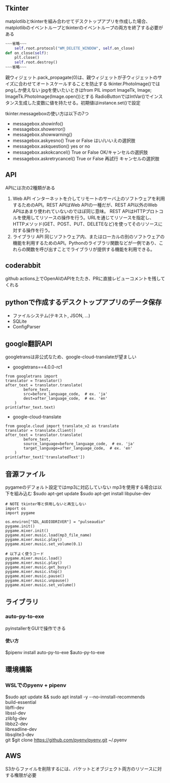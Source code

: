 ## Tkinter
matplotlibとtkinterを組み合わせてデスクトップアプリを作成した場合、matplotlibのイベントループとtkinterのイベントループの両方を終了する必要がある
```sample.py
~~~省略~~~
    self.root.protocol("WM_DELETE_WINDOW", self.on_close)
def on_close(self):
    plt.close()
    self.root.destroy()
~~~省略~~~
```

親ウィジェット.pack_propagate(0)は、親ウィジェットが子ウィジェットのサイズに合わせてオートスケールすることを防止する
tkinter.PhotoImage()ではpngしか使えない
jpgを使いたいときはfrom PIL import ImageTk, Image; ImageTk.PhotoImage(Image.open())とする
RadioButtonではIntVar()でインスタンス生成した変数に値を持たせる。初期値はinstance.set()で設定

tkinter.messageboxの使い方は以下の7つ
- messagebox.showinfo()
- messagebox.showerror()
- messagebox.showwarning()
- messagebox.askyesno() True or False はい/いいえの選択肢
- messagebox.askquestion() yes or no
- messagebox.askokcancel() True or False OK/キャンセルの選択肢
- messagebox.askretrycancel() True or False 再試行 キャンセルの選択肢

## API
APIには次の2種類がある
1. Web API
   インターネットを介してリモートのサーバ上のソフトウェアを利用するためのAPI。REST APIはWeb APIの一種だが、REST API以外のWeb APIはあまり使われていないのでほぼ同じ意味。
   REST APIはHTTPプロトコルを使用してリソースの操作を行う。URLを通じてリソースを指定し、HTTPメソッド(GET、POST、PUT、DELETEなど)を使ってそのリソースに対する操作を行う。
2. ライブラリ API
   同じソフトウェア内、またはローカルの別のソフトウェアの機能を利用するためのAPI。Pythonのライブラリ関数などが一例であり、これらの関数を呼び出すことでライブラリが提供する機能を利用できる。

## coderabbit
github actions上でOpenAIのAPIをたたき、PRに直接レビューコメントを残してくれる

## pythonで作成するデスクトップアプリのデータ保存
- ファイルシステム(テキスト, JSON, ...)
- SQLite
- ConfigParser

## google翻訳API
googletransは非公式なため、google-cloud-translateが望ましい
- googletrans==4.0.0-rc1
```
from googletrans import 
translator = Translator()
after_text = translator.translate(
        before_text,
        src=before_language_code,  # ex. 'ja'
        dest=after_language_code,  # ex. 'en'
    )
print(after_text.text)
```
- google-cloud-translate
```
from google.cloud import translate_v2 as translate
translator = translate.Client()
after_text = translator.translate(
        before_text,
        source_language=before_language_code,  # ex. 'ja'
        target_language=after_language_code,  # ex. 'en'
    )
print(after_text['translatedText'])
```

## 音源ファイル
pygameのデフォルト設定ではmp3に対応していない
mp3を使用する場合は以下を組み込む
$sudo apt-get update
$sudo apt-get install libpulse-dev
```
# NOTE tkinter等と併用しないと再生しない
import os
import pygame

os.environ["SDL_AUDIODRIVER"] = "pulseaudio"
pygame.init()
pygame.mixer.init()
pygame.mixer.music.load(mp3_file_name)
pygame.mixer.music.play()
pygame.mixer.music.set_volume(0.1)

# 以下よく使うコード
pygame.mixer.music.load()
pygame.mixer.music.play()
pygame.mixer.music.get_busy()
pygame.mixer.music.stop()
pygame.mixer.music.pause()
pygame.mixer.music.unpause()
pygame.mixer.music.set_volume()
```

## ライブラリ
### auto-py-to-exe
pyinstallerをGUIで操作できる
#### 使い方
$pipenv install auto-py-to-exe
$auto-py-to-exe

## 環境構築
### WSLでのpyenv + pipenv
$sudo apt update && sudo apt install -y --no-innstall-recommends \
    build-essential \
    libffi-dev \
    libssl-dev \
    zlib1g-dev \
    libbz2-dev \
    libreadline-dev \
    libsqlite3-dev \
    git
$git clone https://github.com/pyenv/pyenv.git ~/.pyenv

## AWS
S3からファイルを削除するには、バケットとオブジェクト両方のリソースに対する権限が必要